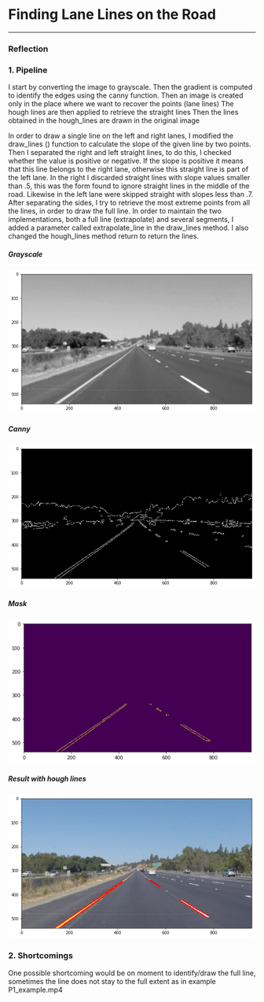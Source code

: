 # **Finding Lane Lines on the Road** 

[//]: # (Image References)

[image1]: ./writeup_images/grayscale.png "Grayscale"
[image2]: ./writeup_images/canny.png "Canny"
[image3]: ./writeup_images/mask.png "Mask"
[image4]: ./writeup_images/result.png "Result with hough lines"

---

### Reflection

### 1. Pipeline

I start by converting the image to grayscale.
Then the gradient is computed to identify the edges using the canny function.
Then an image is created only in the place where we want to recover the points (lane lines)
The hough lines are then applied to retrieve the straight lines
Then the lines obtained in the hough_lines are drawn in the original image

In order to draw a single line on the left and right lanes, I modified the draw_lines () function 
to calculate the slope of the given line by two points. Then I separated the right and left straight lines,
to do this, I checked whether the value is positive or negative. If the slope is positive it means
that this line belongs to the right lane, otherwise this straight line is part of the left lane.
In the right I discarded straight lines with slope values ​​smaller than .5, this was the form found
to ignore straight lines in the middle of the road. Likewise in the left lane were skipped straight with slopes less than .7.
After separating the sides, I try to retrieve the most extreme points from all the lines, in order to draw the full line.
In order to maintain the two implementations, both a full line (extrapolate) and several segments, I added
a parameter called extrapolate_line in the draw_lines method. I also changed the hough_lines method return to return
the lines.

##### Grayscale
![image1]
##### Canny
![image2]
##### Mask
![image3]
##### Result with hough lines
![image4]


### 2. Shortcomings

One possible shortcoming would be on moment to identify/draw the full line, sometimes
the line does not stay to the full extent as in example P1_example.mp4